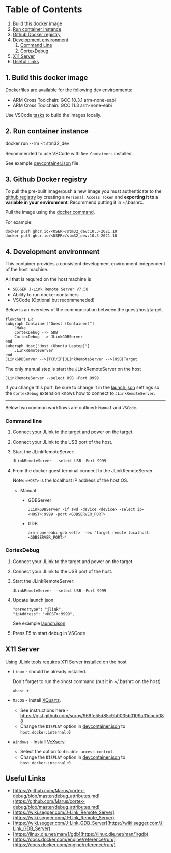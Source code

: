 # Table of Contents
1. [Build this docker image](#building)
2. [Run container instance](#running)
3. [Github Docker registry](#registry)
4. [Development environment](#development)
    1. [Command Line](#manual)
    2. [CortexDebug](#vscode)
5. [X11 Server](#x11)
6. [Useful Links](#links)
## 1. Build this docker image <a name="building"></a>

Dockerfiles are available for the following dev environments:

- ARM Cross Toolchain: GCC 10.3.1 arm-none-eabi
- ARM Cross Toolchain: GCC 11.3 arm-none-eabi

Use VSCode [tasks](.vscode/tasks.json) to build the images locally. 

## 2. Run container instance <a name="running"></a>

docker run --rm -it stm32_dev

Recommended to use VSCode with `Dev Containers` installed. 

See example [devcontainer.json](examples/devcontainer.json) file.

## 3. Github Docker registry <a name="registry"></a>

To pull the pre-built image/push a new image you must authenticate to the [github registry](https://docs.github.com/en/packages/working-with-a-github-packages-registry/working-with-the-container-registry#authenticating-to-the-container-registry) by creating a `Personal Access Token` and __exporting it to a variable in your environment__. Recommend putting it in ~/.bashrc.

Pull the image using the [docker command](https://docs.github.com/en/packages/working-with-a-github-packages-registry/working-with-the-container-registry#pulling-container-images).

For example:

```
docker push ghcr.io/<USER>/stm32_dev:10.3-2021.10
docker pull ghcr.io/<USER>/stm32_dev:10.3-2021.10
```

## 4. Development environment <a name="development"></a>

This container provides a consistent development environment independent of the host machine. 

All that is requred on the host machine is 
- `SEGGER J-Link Remote Server V7.58` 
- Ability to run docker containers
- VSCode (Optional but recommeneded)

Below is an overview of the communication between the guest/host/target.

```mermaid
flowchart LR
subgraph Container["Guest (Container)"]
    CMake
    CortexDebug --> GDB
    CortexDebug --> JLinkGDBServer
end
subgraph Host["Host (Ubuntu Laptop)"]
    JLInkRemoteServer
end
JLinkGDBServer -->|TCP/IP|JLInkRemoteServer -->|USB|Target

```

The only manual step is start the JLinkRemoteServer on the host

```
JLinkRemoteServer --select USB -Port 9999
```

If you change  this port, be sure to change it in the [launch.json](examples/launch.json) settings so the `CortexDebug` extension knows how to connect to `JLinkRemoteServer`.

---

Below two common workflows are outlined: `Manual` and `VSCode`.

### Command line <a name="manual"></a>
1. Connect your JLink to the target and power on the target. 
2. Connect your JLink to the USB port of the host.
3. Start the JLinkRemoteServer:

    ```
    JLinkRemoteServer --select USB -Port 9999
    ```
4. From the docker guest terminal connect to the JLinkRemoteServer. 

    Note: `<HOST>` is the localhost IP address of the host OS.
    - Manual
        
        - GDBServer
            ```
            JLinkGDBServer -if swd -device <device> -select ip=<HOST>:9999 -port <GDBSERVER_PORT>
            ```
        - GDB 
            ```
            arm-none-eabi-gdb <elf>  -ex 'target remote localhost:<GDBSERVER_PORT>'
            ```
### CortexDebug <a name="vscode"></a>
1. Connect your JLink to the target and power on the target. 
2. Connect your JLink to the USB port of the host.
3. Start the JLinkRemoteServer:

    ```
    JLinkRemoteServer --select USB -Port 9999
    ```

4. Update launch.json

    ```
    "servertype": "jlink",
    "ipAddress": "<HOST>:9999",
    ```
    See example [launch.json](examples/launch.json)

5. Press F5 to start debug in VSCode

## X11 Server <a name="x11"></a>

Using JLink tools requires X11 Server installed on the host 

- `Linux` - should be already installed.
    
    Don't forget to run the xhost command (put it in ~/.bashrc on the host)

    ```
    xhost +
    ```
- `MacOS` - Install [XQuartz](https://www.xquartz.org/).
    
    - See instructions here - https://gist.github.com/sorny/969fe55d85c9b0035b0109a31cbcb088
    - Change the `DISPLAY` option in [devcontainer.json](examples/devcontainer.json) to `host.docker.internal:0`

- `Windows` - Install [VcXserv](https://sourceforge.net/projects/vcxsrv/).

    - Select the option to `disable access control`.
    - Change the `DISPLAY` option in [devcontainer.json](examples/devcontainer.json) to `host.docker.internal:0`


## Useful Links <a name="links"></a>

- [https://github.com/Marus/cortex-debug/blob/master/debug_attributes.md](https://github.com/Marus/cortex-debug/blob/master/debug_attributes.md)
- [https://wiki.segger.com/J-Link_Remote_Server](https://wiki.segger.com/J-Link_Remote_Server)
- [https://wiki.segger.com/J-Link_GDB_Server](https://wiki.segger.com/J-Link_GDB_Server)
- [https://linux.die.net/man/1/gdb](https://linux.die.net/man/1/gdb)
- [https://docs.docker.com/engine/reference/run/](https://docs.docker.com/engine/reference/run/)
